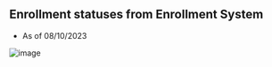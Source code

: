## Enrollment statuses from Enrollment System
-  As of 08/10/2023

![image](https://github.com/department-of-veterans-affairs/va.gov-team/assets/92328831/31de2598-ad6e-42f8-9e03-e880aa037ca7)


